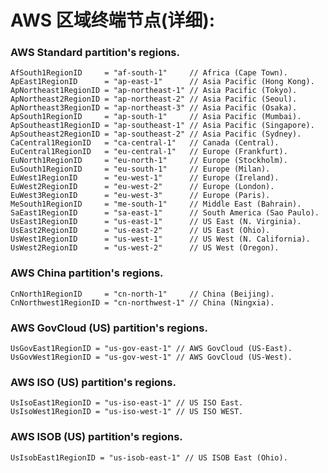 # AWS 区域终端节点(详细):      

### AWS Standard partition's regions.   
    AfSouth1RegionID     = "af-south-1"     // Africa (Cape Town).
    ApEast1RegionID      = "ap-east-1"      // Asia Pacific (Hong Kong).
    ApNortheast1RegionID = "ap-northeast-1" // Asia Pacific (Tokyo).
    ApNortheast2RegionID = "ap-northeast-2" // Asia Pacific (Seoul).
    ApNortheast3RegionID = "ap-northeast-3" // Asia Pacific (Osaka).
    ApSouth1RegionID     = "ap-south-1"     // Asia Pacific (Mumbai).
    ApSoutheast1RegionID = "ap-southeast-1" // Asia Pacific (Singapore).
    ApSoutheast2RegionID = "ap-southeast-2" // Asia Pacific (Sydney).
    CaCentral1RegionID   = "ca-central-1"   // Canada (Central).
    EuCentral1RegionID   = "eu-central-1"   // Europe (Frankfurt).
    EuNorth1RegionID     = "eu-north-1"     // Europe (Stockholm).
    EuSouth1RegionID     = "eu-south-1"     // Europe (Milan).
    EuWest1RegionID      = "eu-west-1"      // Europe (Ireland).
    EuWest2RegionID      = "eu-west-2"      // Europe (London).
    EuWest3RegionID      = "eu-west-3"      // Europe (Paris).
    MeSouth1RegionID     = "me-south-1"     // Middle East (Bahrain).
    SaEast1RegionID      = "sa-east-1"      // South America (Sao Paulo).
    UsEast1RegionID      = "us-east-1"      // US East (N. Virginia).
    UsEast2RegionID      = "us-east-2"      // US East (Ohio).
    UsWest1RegionID      = "us-west-1"      // US West (N. California).
    UsWest2RegionID      = "us-west-2"      // US West (Oregon).
       

### AWS China partition's regions.  
    CnNorth1RegionID     = "cn-north-1"     // China (Beijing).
    CnNorthwest1RegionID = "cn-northwest-1" // China (Ningxia).  


### AWS GovCloud (US) partition's regions.  
    UsGovEast1RegionID = "us-gov-east-1" // AWS GovCloud (US-East).
    UsGovWest1RegionID = "us-gov-west-1" // AWS GovCloud (US-West).


### AWS ISO (US) partition's regions.  
    UsIsoEast1RegionID = "us-iso-east-1" // US ISO East.
    UsIsoWest1RegionID = "us-iso-west-1" // US ISO WEST.    


### AWS ISOB (US) partition's regions.
    UsIsobEast1RegionID = "us-isob-east-1" // US ISOB East (Ohio).
